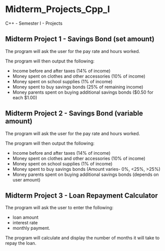 # Midterm_Projects_Cpp_I
 C++ - Semester I - Projects
 
## Midterm Project 1 - Savings Bond (set amount)
The program will ask the user for the pay rate and hours worked.

The program will then output the following:
* Income before and after taxes (14% of income)
* Money spent on clothes and other accessories (10% of income)
* Money spent on school supplies (1% of income)
* Money spent to buy savings bonds (25% of remaining income)
* Money parents spent on buying additional savings bonds ($0.50 for each $1.00)


## Midterm Project 2 - Savings Bond (variable amount)
The program will ask the user for the pay rate and hours worked.

The program will then output the following:
* Income before and after taxes (14% of income)
* Money spent on clothes and other accessories (10% of income)
* Money spent on school supplies (1% of income)
* Money spent to buy savings bonds (Amount varies- 0%, <25%, >25%)
* Money parents spent on buying additional savings bonds (depends on user amount)

## Midterm Project 3 - Loan Repayment Calculator
The program will ask the user to enter the following:
* loan amount
* interest rate
* monthly payment.

The program will calculate and display the number of months it will take to repay the loan.





